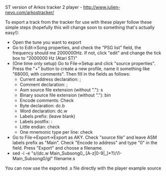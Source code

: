 ST version of Arkos tracker 2 player - http://www.julien-nevo.com/arkostracker/

To export a track from the tracker for use with these player follow these simple steps (hopefully this will change soon to something that's actually easy!):

- Open the tune you want to export
- Go to Edit->Song properties, and check the "PSG list" field, the frequency should me 2000000Hz. If not, click "edit" and change the tick box to "2000000 Hz (Atari ST)"
- (One time only setup) Go to File->Setup and click "source properties". Press the "+" button to create a new profile, name it something like "68000, with comments". Then fill in the fields as follows:
  - Current address declaration: ;
  - Comment declaration: ;
  - Asm source file extension (without "."): s
  - Binary source file extension (without "."): bin
  - Encode comments: Check
  - Byte declaration: dc.b
  - Word declaration: dc.w
  - Labels prefix: (leave blank)
  - Labels postfix: :
  - Little endian: check
  - One mnemonic type per line: check
- Go to File->Export->Export as AKY. Check "source file" and leave ASM labels prefix as "Main". Check "Encode to address" and type "0" in the field. Press "Export" and choose a filename.
- sed -i -e "s/\(dc.w Main_Subsong0_.[A-z|0-9|_]*\?\)/\1-Main_Subsong0/gI" filename.s

You can now use the exported .s file directly with the player example source